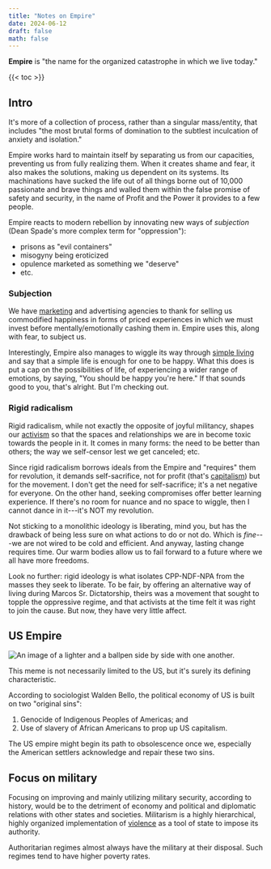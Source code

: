 ```yaml
---
title: "Notes on Empire"
date: 2024-06-12
draft: false
math: false
---
```


**Empire** is "the name for the organized catastrophe in which we live today."

{{< toc >}}

## Intro

It's more of a collection of process, rather than a singular
mass/entity, that includes "the most brutal forms of domination to the
subtlest inculcation of anxiety and isolation."

Empire works hard to maintain itself by separating us from our
capacities, preventing us from fully realizing them. When it creates
shame and fear, it also makes the solutions, making us dependent on its
systems. Its machinations have sucked the life out of all things borne
out of 10,000 passionate and brave things and walled them within the
false promise of safety and security, in the name of Profit and the
Power it provides to a few people.

Empire reacts to modern rebellion by innovating new ways of *subjection*
(Dean Spade's more complex term for "oppression"):

- prisons as "evil containers"
- misogyny being eroticized
- opulence marketed as something we "deserve"
- etc.

### Subjection

We have [marketing](/mr) and advertising agencies to thank for selling
us commodified happiness in forms of priced experiences in which we must invest
before mentally/emotionally cashing them in. Empire uses this, along
with fear, to subject us.

Interestingly, Empire also manages to wiggle its way through
[simple living](/simple-living) and say that a simple life is enough for
one to be happy. What this does is put a cap  on the possibilities of
life, of experiencing a wider range of emotions, by saying, "You should
be happy you're here." If that sounds good to you, that's alright. But
I'm checking out.

### Rigid radicalism

Rigid radicalism, while not exactly the opposite of joyful militancy,
shapes our [activism](/activism) so that the spaces and relationships we
are in become toxic towards the people in it. It comes in many forms:
the need to be better than others; the way we self-censor lest we get
canceled; etc.

Since rigid radicalism borrows ideals from the Empire and "requires"
them for revolution, it demands self-sacrifice, not for profit (that's
[capitalism](/capitalism)) but for the movement. I don't get the need
for self-sacrifice; it's a net negative for everyone. On the other hand,
seeking compromises offer better learning experience. If there's no room
for nuance and no space to wiggle, then I cannot dance in it---it's NOT
my revolution.

Not sticking to a monolithic ideology is liberating, mind you, but has
the drawback of being less sure on what actions to do or not do. Which
is *fine*---we are not wired to be cold and efficient. And anyway,
lasting change requires time. Our warm bodies allow us to fail forward
to a future where we all have more freedoms.

Look no further: rigid ideology is what isolates CPP-NDF-NPA from the
masses they seek to liberate. To be fair, by offering an alternative way
of living during Marcos Sr. Dictatorship, theirs was a movement that
sought to topple the oppressive regime, and that activists at the time
felt it was right to join the cause. But now, they have very little
affect.

## US Empire

![An image of a lighter and a ballpen side by side with one another.](/image/empire-steals.jpg)

This meme is not necessarily limited to the US, but it's surely its
defining characteristic.


According to sociologist Walden Bello, the political economy of US is
built on two "original sins":
1. Genocide of Indigenous Peoples of Americas; and
2. Use of slavery of African Americans to prop up US capitalism.

The US empire might begin its path to obsolescence once we, especially
the American settlers acknowledge and repair these two sins.

## Focus on military

Focusing on improving and mainly utilizing military security, according
to history, would be to the detriment of economy and political and
diplomatic relations with other states and societies. Militarism is a
highly hierarchical, highly organized implementation of [violence](/violence)
as a tool of state to impose its authority.

Authoritarian regimes almost always have the military at their disposal.
Such regimes tend to have higher poverty rates.
